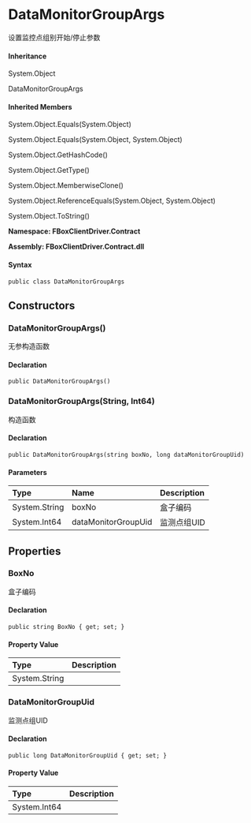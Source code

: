 # DataMonitorGroupArgs

设置监控点组别开始/停止参数

#### Inheritance

System.Object

DataMonitorGroupArgs

#### Inherited Members

System.Object.Equals\(System.Object\)

System.Object.Equals\(System.Object, System.Object\)

System.Object.GetHashCode\(\)

System.Object.GetType\(\)

System.Object.MemberwiseClone\(\)

System.Object.ReferenceEquals\(System.Object, System.Object\)

System.Object.ToString\(\)

**Namespace: FBoxClientDriver.Contract**

**Assembly: FBoxClientDriver.Contract.dll**

#### Syntax <a id="FBoxClientDriver_Contract_DataMonitorGroupArgs_syntax"></a>

```text
public class DataMonitorGroupArgs
```

## Constructors <a id="constructors"></a>

### DataMonitorGroupArgs\(\) <a id="FBoxClientDriver_Contract_DataMonitorGroupArgs__ctor"></a>

无参构造函数

#### Declaration

```text
public DataMonitorGroupArgs()
```

### DataMonitorGroupArgs\(String, Int64\) <a id="FBoxClientDriver_Contract_DataMonitorGroupArgs__ctor_System_String_System_Int64_"></a>

构造函数

#### Declaration

```text
public DataMonitorGroupArgs(string boxNo, long dataMonitorGroupUid)
```

#### Parameters

| Type | Name | Description |
| :--- | :--- | :--- |
| System.String | boxNo | 盒子编码 |
| System.Int64 | dataMonitorGroupUid | 监测点组UID |

## Properties <a id="properties"></a>

### BoxNo <a id="FBoxClientDriver_Contract_DataMonitorGroupArgs_BoxNo"></a>

盒子编码

#### Declaration

```text
public string BoxNo { get; set; }
```

#### Property Value

| Type | Description |
| :--- | :--- |
| System.String |  |

### DataMonitorGroupUid <a id="FBoxClientDriver_Contract_DataMonitorGroupArgs_DataMonitorGroupUid"></a>

监测点组UID

#### Declaration

```text
public long DataMonitorGroupUid { get; set; }
```

#### Property Value

| Type | Description |
| :--- | :--- |
| System.Int64 |  |

